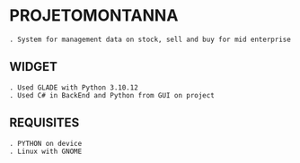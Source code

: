 # PROJETOMONTANNA
    . System for management data on stock, sell and buy for mid enterprise

## WIDGET
    . Used GLADE with Python 3.10.12
    . Used C# in BackEnd and Python from GUI on project

## REQUISITES 
    . PYTHON on device
    . Linux with GNOME